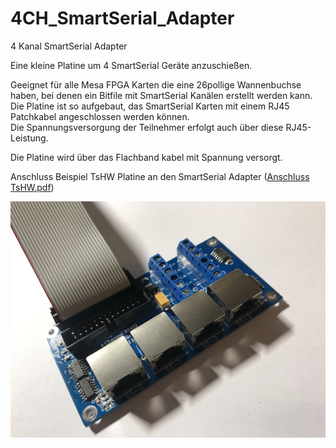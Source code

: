 # 4CH_SmartSerial_Adapter
  
  
4 Kanal SmartSerial Adapter

Eine kleine Platine um 4 SmartSerial Geräte anzuschießen.

Geeignet für alle Mesa FPGA Karten die eine 26pollige Wannenbuchse haben, bei denen ein Bitfile mit SmartSerial Kanälen erstellt werden kann.  
Die Platine ist so aufgebaut, das SmartSerial Karten mit einem RJ45 Patchkabel angeschlossen werden können.   
Die Spannungsversorgung der Teilnehmer erfolgt auch über diese RJ45-Leistung.

Die Platine wird über das Flachband kabel mit Spannung versorgt.
  
Anschluss Beispiel TsHW Platine an den SmartSerial Adapter ([Anschluss TsHW.pdf](/Anschluss%20TsHW.pdf))
  

![This is an image](/Bilder/IMG_20220616_163312.JPG)
  
